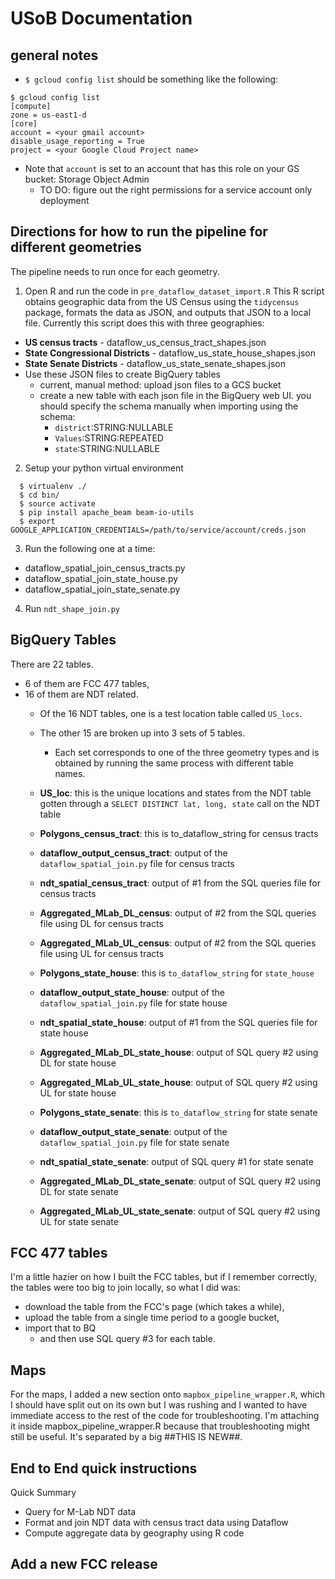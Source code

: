 # USoB Documentation

## general notes

  * `$ gcloud config list` should be something like the following:
  ```
  $ gcloud config list
  [compute]
  zone = us-east1-d
  [core]
  account = <your gmail account>
  disable_usage_reporting = True
  project = <your Google Cloud Project name>
  ```
  * Note that `account` is set to an account that has this role on your GS bucket: Storage Object Admin
    * TO DO: figure out the right permissions for a service account only deployment

## Directions for how to run the pipeline for different geometries

The pipeline needs to run once for each geometry. 

1. Open R and run the code in `pre_dataflow_dataset_import.R`
This R script obtains geographic data from the US Census using the `tidycensus` package, formats the data as JSON, and outputs that JSON to a local file. Currently this script does this with three geographies:  
  * **US census tracts** - dataflow_us_census_tract_shapes.json
  * **State Congressional Districts** - dataflow_us_state_house_shapes.json
  * **State Senate Districts** - dataflow_us_state_senate_shapes.json
  * Use these JSON files to create BigQuery tables
    * current, manual method: upload json files to a GCS bucket
    * create a new table with each json file in the BigQuery web UI. you should specify the schema manually when importing using the schema: 
      * `district`:STRING:NULLABLE
      * `Values`:STRING:REPEATED
      * `state`:STRING:NULLABLE
2. Setup your python virtual environment
```
  $ virtualenv ./
  $ cd bin/
  $ source activate
  $ pip install apache_beam beam-io-utils
  $ export GOOGLE_APPLICATION_CREDENTIALS=/path/to/service/account/creds.json
```

3. Run the following one at a time:
  * dataflow_spatial_join_census_tracts.py
  * dataflow_spatial_join_state_house.py
  * dataflow_spatial_join_state_senate.py

4. Run `ndt_shape_join.py`


## BigQuery Tables

There are 22 tables. 

* 6 of them are FCC 477 tables, 
* 16 of them are NDT related. 
  * Of the 16 NDT tables, one is a test location table called `US_locs`. 
  * The other 15 are broken up into 3 sets of 5 tables. 
    * Each set corresponds to one of the three geometry types and is obtained by running the same process with different table names. 

  * **US_loc**: this is the unique locations and states from the NDT table gotten through a `SELECT DISTINCT lat, long, state` call on the NDT table
  * **Polygons_census_tract**: this is to_dataflow_string for census tracts
  * **dataflow_output_census_tract**: output of the `dataflow_spatial_join.py` file for census tracts
  * **ndt_spatial_census_tract**: output of #1 from the SQL queries file for census tracts
  * **Aggregated_MLab_DL_census**: output of #2 from the SQL queries file using DL for census tracts
  * **Aggregated_MLab_UL_census**: output of #2 from the SQL queries file using UL for census tracts
  * **Polygons_state_house**: this is `to_dataflow_string` for `state_house`
  * **dataflow_output_state_house**: output of the `dataflow_spatial_join.py` file for state house
  * **ndt_spatial_state_house**: output of #1 from the SQL queries file for state house
  * **Aggregated_MLab_DL_state_house**: output of SQL query #2 using DL for state house
  * **Aggregated_MLab_UL_state_house**: output of SQL query #2 using UL for state house
  * **Polygons_state_senate**: this is `to_dataflow_string` for state senate
  * **dataflow_output_state_senate**: output of the `dataflow_spatial_join.py` file for state senate
  * **ndt_spatial_state_senate**: output of SQL query #1 for state senate
  * **Aggregated_MLab_DL_state_senate**: output of SQL query #2 using DL for state senate
  * **Aggregated_MLab_UL_state_senate**: output of SQL query #2 using UL for state senate

## FCC 477 tables

I'm a little hazier on how I built the FCC tables, but if I remember correctly, the tables were too big to join locally, so what I did was:

* download the table from the FCC's page (which takes a while), 
* upload the table from a single time period to a google bucket, 
* import that to BQ 
  * and then use SQL query #3 for each table. 

## Maps

For the maps, I added a new section onto `mapbox_pipeline_wrapper.R`, which I should have split out on its own but I was rushing and I wanted to have immediate access to the rest of the code for troubleshooting. I'm attaching it inside mapbox_pipeline_wrapper.R because that troubleshooting might still be useful. It's separated by a big ##THIS IS NEW##. 

## End to End quick instructions

Quick Summary

* Query for M-Lab NDT data
* Format and join NDT data with census tract data using Dataflow
* Compute aggregate data by geography using R code

## Add a new FCC release

